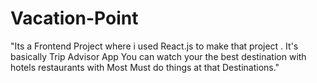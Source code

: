# Vacation-Point
"Its a Frontend Project where i used React.js to make that project . It's basically Trip Advisor App You can watch your the best destination with hotels restaurants with Most Must do things at that Destinations."
